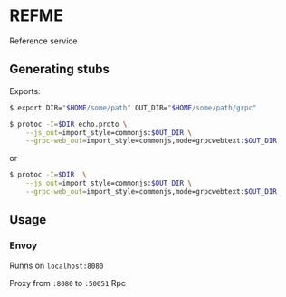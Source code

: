 # REFME
Reference service

## Generating stubs

Exports:
```bash
$ export DIR="$HOME/some/path" OUT_DIR="$HOME/some/path/grpc"
```

```bash
$ protoc -I=$DIR echo.proto \
    --js_out=import_style=commonjs:$OUT_DIR \
    --grpc-web_out=import_style=commonjs,mode=grpcwebtext:$OUT_DIR
```

or

```bash
$ protoc -I=$DIR  \
    --js_out=import_style=commonjs:$OUT_DIR \
    --grpc-web_out=import_style=commonjs,mode=grpcwebtext:$OUT_DIR
```

###

## Usage

### Envoy

Runns on `localhost:8080`

Proxy from `:8080` to `:50051` Rpc 